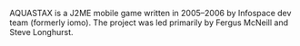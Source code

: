 AQUASTAX is a J2ME mobile game written in 2005–2006 by Infospace dev team (formerly iomo). The project was led primarily by Fergus McNeill and Steve Longhurst.
